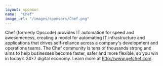 ```yaml
---
layout: sponsor
name:  "Chef"
image_url: "/images/sponsors/Chef.png"
---
```

Chef (formerly Opscode) provides IT automation for speed and awesomeness, creating a model for automating IT infrastructure and applications that drives self-reliance across a company's development and operations teams. The Chef community is tens of thousands strong and aims to help businesses become faster, safer and more flexible, so you win in today’s 24×7 digital economy. Learn more at http://www.getchef.com.
